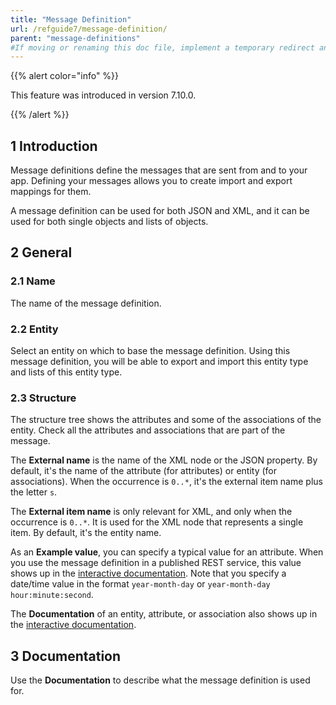 ```yaml
---
title: "Message Definition"
url: /refguide7/message-definition/
parent: "message-definitions"
#If moving or renaming this doc file, implement a temporary redirect and let the respective team know they should update the URL in the product. See Mapping to Products for more details.
---
```


{{% alert color="info" %}}

This feature was introduced in version 7.10.0.

{{% /alert %}}

## 1 Introduction

Message definitions define the messages that are sent from and to your app. Defining your messages allows you to create import and export mappings for them.

A message definition can be used for both JSON and XML, and it can be used for both single objects and lists of objects.

## 2 General

### 2.1 Name

The name of the message definition.

### 2.2 Entity

Select an entity on which to base the message definition. Using this message definition, you will be able to export and import this entity type and lists of this entity type.

### 2.3 Structure

The structure tree shows the attributes and some of the associations of the entity. Check all the attributes and associations that are part of the message.

The **External name** is the name of the XML node or the JSON property. By default, it's the name of the attribute (for attributes) or entity (for associations). When the occurrence is `0..*`, it's the external item name plus the letter `s`.

The **External item name** is only relevant for XML, and only when the occurrence is `0..*`. It is used for the XML node that represents a single item. By default, it's the entity name.

As an **Example value**, you can specify a typical value for an attribute. When you use the message definition in a published REST service, this value shows up in the [interactive documentation](/refguide7/published-rest-services/#interactive-documentation). Note that you specify a date/time value in the format `year-month-day` or `year-month-day hour:minute:second`.

The **Documentation** of an entity, attribute, or association also shows up in the [interactive documentation](/refguide7/published-rest-services/#interactive-documentation).

## 3 Documentation

Use the **Documentation** to describe what the message definition is used for.
